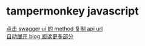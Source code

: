 # tampermonkey javascript

[点击 swagger ui 的 method 复制 api url](swagger-ui.copy.js)  
[自动展开 blog 阅读更多部分](read_blog_article.js)  
